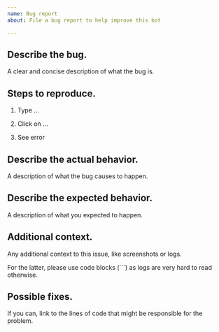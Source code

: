 ```yaml
---
name: Bug report
about: File a bug report to help improve this bot

---
```


## Describe the bug.

A clear and concise description of what the bug is.

## Steps to reproduce.

1. Type ...

2. Click on ...

3. See error

## Describe the actual behavior.

A description of what the bug causes to happen.

## Describe the expected behavior.

A description of what you expected to happen.

## Additional context.

Any additional context to this issue, like screenshots or logs.

For the latter, please use code blocks (```) as logs are very
hard to read otherwise.

## Possible fixes.

If you can, link to the lines of code that might be responsible
for the problem.
